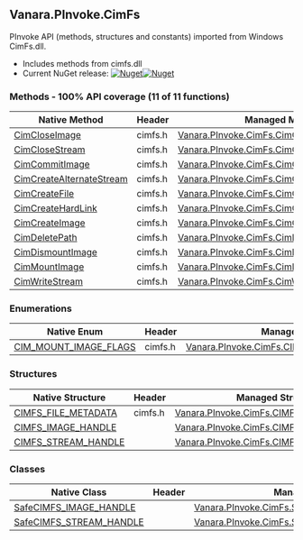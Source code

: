 ## Vanara.PInvoke.CimFs  
PInvoke API (methods, structures and constants) imported from Windows CimFs.dll.

- Includes methods from cimfs.dll  
- Current NuGet release: [![Nuget](https://img.shields.io/nuget/v/Vanara.PInvoke.CimFs?logo=nuget&style=flat-square)![Nuget](https://img.shields.io/nuget/dt/Vanara.PInvoke.CimFs?label=%20&style=flat-square)](https://www.nuget.org/packages/Vanara.PInvoke.CimFs)  
### Methods - 100% API coverage (11 of 11 functions)  
Native Method | Header | Managed Method  
--- | --- | ---  
[CimCloseImage](https://www.google.com/search?num=5&q=CimCloseImage+site%3Adocs.microsoft.com) | cimfs.h | [Vanara.PInvoke.CimFs.CimCloseImage](https://github.com/dahall/Vanara/search?l=C%23&q=CimCloseImage)  
[CimCloseStream](https://www.google.com/search?num=5&q=CimCloseStream+site%3Adocs.microsoft.com) | cimfs.h | [Vanara.PInvoke.CimFs.CimCloseStream](https://github.com/dahall/Vanara/search?l=C%23&q=CimCloseStream)  
[CimCommitImage](https://www.google.com/search?num=5&q=CimCommitImage+site%3Adocs.microsoft.com) | cimfs.h | [Vanara.PInvoke.CimFs.CimCommitImage](https://github.com/dahall/Vanara/search?l=C%23&q=CimCommitImage)  
[CimCreateAlternateStream](https://www.google.com/search?num=5&q=CimCreateAlternateStream+site%3Adocs.microsoft.com) | cimfs.h | [Vanara.PInvoke.CimFs.CimCreateAlternateStream](https://github.com/dahall/Vanara/search?l=C%23&q=CimCreateAlternateStream)  
[CimCreateFile](https://www.google.com/search?num=5&q=CimCreateFile+site%3Adocs.microsoft.com) | cimfs.h | [Vanara.PInvoke.CimFs.CimCreateFile](https://github.com/dahall/Vanara/search?l=C%23&q=CimCreateFile)  
[CimCreateHardLink](https://www.google.com/search?num=5&q=CimCreateHardLink+site%3Adocs.microsoft.com) | cimfs.h | [Vanara.PInvoke.CimFs.CimCreateHardLink](https://github.com/dahall/Vanara/search?l=C%23&q=CimCreateHardLink)  
[CimCreateImage](https://www.google.com/search?num=5&q=CimCreateImage+site%3Adocs.microsoft.com) | cimfs.h | [Vanara.PInvoke.CimFs.CimCreateImage](https://github.com/dahall/Vanara/search?l=C%23&q=CimCreateImage)  
[CimDeletePath](https://www.google.com/search?num=5&q=CimDeletePath+site%3Adocs.microsoft.com) | cimfs.h | [Vanara.PInvoke.CimFs.CimDeletePath](https://github.com/dahall/Vanara/search?l=C%23&q=CimDeletePath)  
[CimDismountImage](https://www.google.com/search?num=5&q=CimDismountImage+site%3Adocs.microsoft.com) | cimfs.h | [Vanara.PInvoke.CimFs.CimDismountImage](https://github.com/dahall/Vanara/search?l=C%23&q=CimDismountImage)  
[CimMountImage](https://www.google.com/search?num=5&q=CimMountImage+site%3Adocs.microsoft.com) | cimfs.h | [Vanara.PInvoke.CimFs.CimMountImage](https://github.com/dahall/Vanara/search?l=C%23&q=CimMountImage)  
[CimWriteStream](https://www.google.com/search?num=5&q=CimWriteStream+site%3Adocs.microsoft.com) | cimfs.h | [Vanara.PInvoke.CimFs.CimWriteStream](https://github.com/dahall/Vanara/search?l=C%23&q=CimWriteStream)  
### Enumerations  
Native Enum | Header | Managed Enum  
--- | --- | ---  
[CIM_MOUNT_IMAGE_FLAGS](https://www.google.com/search?num=5&q=CIM_MOUNT_IMAGE_FLAGS+site%3Adocs.microsoft.com) | cimfs.h | [Vanara.PInvoke.CimFs.CIM_MOUNT_IMAGE_FLAGS](https://github.com/dahall/Vanara/search?l=C%23&q=CIM_MOUNT_IMAGE_FLAGS)  
### Structures  
Native Structure | Header | Managed Structure  
--- | --- | ---  
[CIMFS_FILE_METADATA](https://www.google.com/search?num=5&q=CIMFS_FILE_METADATA+site%3Adocs.microsoft.com) | cimfs.h | [Vanara.PInvoke.CimFs.CIMFS_FILE_METADATA](https://github.com/dahall/Vanara/search?l=C%23&q=CIMFS_FILE_METADATA)  
[CIMFS_IMAGE_HANDLE](https://www.google.com/search?num=5&q=CIMFS_IMAGE_HANDLE+site%3Adocs.microsoft.com) |  | [Vanara.PInvoke.CimFs.CIMFS_IMAGE_HANDLE](https://github.com/dahall/Vanara/search?l=C%23&q=CIMFS_IMAGE_HANDLE)  
[CIMFS_STREAM_HANDLE](https://www.google.com/search?num=5&q=CIMFS_STREAM_HANDLE+site%3Adocs.microsoft.com) |  | [Vanara.PInvoke.CimFs.CIMFS_STREAM_HANDLE](https://github.com/dahall/Vanara/search?l=C%23&q=CIMFS_STREAM_HANDLE)  
### Classes  
Native Class | Header | Managed Class  
--- | --- | ---  
[SafeCIMFS_IMAGE_HANDLE](https://www.google.com/search?num=5&q=SafeCIMFS_IMAGE_HANDLE+site%3Adocs.microsoft.com) |  | [Vanara.PInvoke.CimFs.SafeCIMFS_IMAGE_HANDLE](https://github.com/dahall/Vanara/search?l=C%23&q=SafeCIMFS_IMAGE_HANDLE)  
[SafeCIMFS_STREAM_HANDLE](https://www.google.com/search?num=5&q=SafeCIMFS_STREAM_HANDLE+site%3Adocs.microsoft.com) |  | [Vanara.PInvoke.CimFs.SafeCIMFS_STREAM_HANDLE](https://github.com/dahall/Vanara/search?l=C%23&q=SafeCIMFS_STREAM_HANDLE)  
